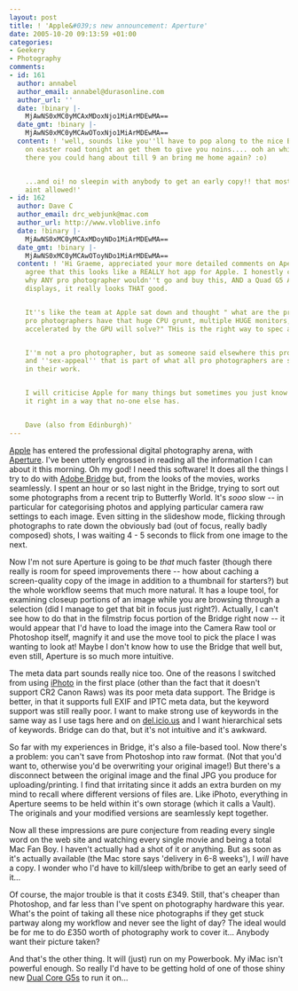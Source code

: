 ```yaml
---
layout: post
title: ! 'Apple&#039;s new announcement: Aperture'
date: 2005-10-20 09:13:59 +01:00
categories:
- Geekery
- Photography
comments:
- id: 161
  author: annabel
  author_email: annabel@durasonline.com
  author_url: ''
  date: !binary |-
    MjAwNS0xMC0yMCAxMDoxNjo1MiArMDEwMA==
  date_gmt: !binary |-
    MjAwNS0xMC0yMCAwOToxNjo1MiArMDEwMA==
  content: ! 'well, sounds like you''ll have to pop along to the nice Bowden people
    on easter road tonight an get them to give you noins.... ooh an while you''re
    there you could hang about till 9 an bring me home again? :o)


    ...and oi! no sleepin with anybody to get an early copy!! that most definitly
    aint allowed!'
- id: 162
  author: Dave C
  author_email: drc_webjunk@mac.com
  author_url: http://www.vloblive.info
  date: !binary |-
    MjAwNS0xMC0yMCAxMDoyNDo1MiArMDEwMA==
  date_gmt: !binary |-
    MjAwNS0xMC0yMCAwOToyNDo1MiArMDEwMA==
  content: ! 'Hi Graeme, appreciated your more detailed comments on Aperture - I totally
    agree that this looks like a REALLY hot app for Apple. I honestly can''t imagine
    why ANY pro photographer wouldn''t go and buy this, AND a Quad G5 AND two 30"
    displays, it really looks THAT good.


    It''s like the team at Apple sat down and thought " what are the problems that
    pro photographers have that huge CPU grunt, multiple HUGE monitors, and core image
    accelerated by the GPU will solve?" THis is the right way to spec a product.


    I''m not a pro photographer, but as someone said elsewhere this product has elegance
    and ''sex-appeal'' that is part of what all pro photographers are striving for
    in their work.


    I will criticise Apple for many things but sometimes you just know they have got
    it right in a way that no-one else has.


    Dave (also from Edinburgh)'
---
```

<a href="http://www.apple.com/">Apple</a> has entered the professional digital photography arena, with <a href="http://www.apple.com/aperture/">Aperture</a>.  I've been utterly engrossed in reading all the information I can about it this morning.  Oh my god!  I need this software!  It does all the things I try to do with <a href="http://www.adobe.com/products/creativesuite/bridge.html">Adobe Bridge</a> but, from the looks of the movies, works seamlessly.  I spent an hour or so last night in the Bridge, trying to sort out some photographs from a recent trip to Butterfly World.  It's <em>sooo</em> slow -- in particular for categorising photos and applying particular camera raw settings to each image.  Even sitting in the slideshow mode, flicking through photographs to rate down the obviously bad (out of focus, really badly composed) shots, I was waiting 4 - 5 seconds to flick from one image to the next.

Now I'm not sure Aperture is going to be <em>that</em> much faster (though there really is room for speed improvements there -- how about caching a screen-quality copy of the image in addition to a thumbnail for starters?) but the whole workflow seems that much more natural.  It has a loupe tool, for examining closeup portions of an image while you are browsing through a selection (did I manage to get that bit in focus just right?).  Actually, I can't see how to do that in the filmstrip focus portion of the Bridge right now -- it would appear that I'd have to load the image into the Camera Raw tool or Photoshop itself, magnify it and use the move tool to pick the place I was wanting to look at!  Maybe I don't know how to use the Bridge that well but, even still, Aperture is so much more intuitive.

The meta data part sounds really nice too.  One of the reasons I switched from using <a href="http://www.apple.com/ilife/iphoto/">iPhoto</a> in the first place (other than the fact that it doesn't support CR2 Canon Raws) was its poor meta data support.  The Bridge is better, in that it supports full EXIF and IPTC meta data, but the keyword support was still really poor.  I want to make strong use of keywords in the same way as I use tags here and on <a href="http://del.icio.us/">del.icio.us</a> and I want hierarchical sets of keywords.  Bridge can do that, but it's not intuitive and it's awkward.

So far with my experiences in Bridge, it's also a file-based tool.  Now there's a problem: you can't save from Photoshop into raw format.  (Not that you'd want to, otherwise you'd be overwriting your original image!)  But there's a disconnect between the original image and the final JPG you produce for uploading/printing.  I find that irritating since it adds an extra burden on my mind to recall where different versions of files are.  Like iPhoto, everything in Aperture seems to be held within it's own storage (which it calls a Vault).  The originals and your modified versions are seamlessly kept together.

Now all these impressions are pure conjecture from reading every single word on the web site and watching every single movie and being a total Mac Fan Boy.  I haven't actually had a shot of it or anything.  But as soon as it's actually available (the Mac store says 'delivery in 6-8 weeks'), I <em>will</em> have a copy.  I wonder who I'd have to kill/sleep with/bribe to get an early seed of it...

Of course, the major trouble is that it costs &pound;349.  Still, that's cheaper than Photoshop, and far less than I've spent on photography hardware this year.  What's the point of taking all these nice photographs if they get stuck partway along my workflow and never see the light of day?  The ideal would be for me to do &pound;350 worth of photography work to cover it...  Anybody want their picture taken?

And that's the other thing.  It will (just) run on my Powerbook.  My iMac isn't powerful enough.  So really I'd have to be getting hold of one of those shiny new <a href="http://www.apple.com/powermac/">Dual Core G5s</a> to run it on...
